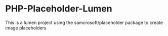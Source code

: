 # PHP-Placeholder-Lumen
This is a lumen project using the samcrosoft/placeholder package to create image placeholders
